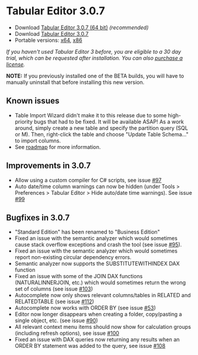 ﻿# Tabular Editor 3.0.7

- Download [Tabular Editor 3.0.7 (64 bit)](https://cdn.tabulareditor.com/files/TabularEditor.3.0.7.x64.msi) *(recommended)*
- Download [Tabular Editor 3.0.7](https://cdn.tabulareditor.com/files/TabularEditor.3.0.7.x86.msi)
- Portable versions: [x64](https://cdn.tabulareditor.com/files/TabularEditor.3.0.7.x64.zip), [x86](https://cdn.tabulareditor.com/files/TabularEditor.3.0.7.x86.zip)

*If you haven't used Tabular Editor 3 before, you are eligible to a 30 day trial, which can be requested after installation. You can also [purchase a license](https://tabulareditor.com/#licensing).*

**NOTE:** If you previously installed one of the BETA builds, you will have to manually uninstall that before installing this new version.

## Known issues

- Table Import Wizard didn't make it to this release due to some high-priority bugs that had to be fixed. It will be available ASAP! As a work around, simply create a new table and specify the partition query (SQL or M). Then, right-click the table and choose "Update Table Schema..." to import columns.
- See [roadmap](https://github.com/TabularEditor/TabularEditor3/issues/12) for more information.

## Improvements in 3.0.7

- Allow using a custom compiler for C# scripts, see issue [#97](https://github.com/TabularEditor/TabularEditor3/issues/97)
- Auto date/time column warnings can now be hidden (under Tools > Preferences > Tabular Editor > Hide auto/date time warnings). See issue [#99](https://github.com/TabularEditor/TabularEditor3/issues/99)

## Bugfixes in 3.0.7

- "Standard Edition" has been renamed to "Business Edition"
- Fixed an issue with the semantic analyzer which would sometimes cause stack overflow exceptions and crash the tool (see issue [#95](https://github.com/TabularEditor/TabularEditor3/issues/95)).
- Fixed an issue with the semantic analyzer which would sometimes report non-existing circular dependency errors.
- Semantic analyzer now supports the SUBSTITUTEWITHINDEX DAX function
- Fixed an issue with some of the JOIN DAX functions (NATURALINNERJOIN, etc.) which would sometimes return the wrong set of columns (see issue [#103](https://github.com/TabularEditor/TabularEditor3/issues/103))
- Autocomplete now only shows relevant columns/tables in RELATED and RELATEDTABLE (see issue [#112](https://github.com/TabularEditor/TabularEditor3/issues/112))
- Autocomplete now works with ORDER BY (see issue [#53](https://github.com/TabularEditor/TabularEditor3/issues/53))
- Editor now longer disappears when creating a folder, copy/pasting a single object, etc. (see issue [#90](https://github.com/TabularEditor/TabularEditor3/issues/90))
- All relevant context menu items should now show for calculation groups (including refresh options), see issue [#100](https://github.com/TabularEditor/TabularEditor3/issues/100)
- Fixed an issue with DAX queries now returning any results when an ORDER BY statement was added to the query, see issue  [#108](https://github.com/TabularEditor/TabularEditor3/issues/108)
